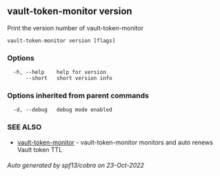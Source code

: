 ## vault-token-monitor version

Print the version number of vault-token-monitor

```
vault-token-monitor version [flags]
```

### Options

```
  -h, --help    help for version
      --short   short version info
```

### Options inherited from parent commands

```
  -d, --debug   debug mode enabled
```

### SEE ALSO

* [vault-token-monitor](vault-token-monitor.md)	 - vault-token-monitor monitors and auto renews Vault token TTL

###### Auto generated by spf13/cobra on 23-Oct-2022
